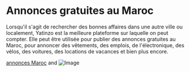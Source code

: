 # Annonces gratuites au Maroc

Lorsqu'il s'agit de rechercher des bonnes affaires dans une autre ville ou localement, Yatinzo est la meilleure plateforme sur laquelle on peut compter. Elle peut être utilisée pour publier des annonces gratuites au Maroc, pour annoncer des vêtements, des emplois, de l'électronique, des vélos, des voitures, des locations de vacances et bien plus encore.

[annonces Maroc](https://www.yatinzo.com) and ![Image](https://www.yatinzo.com/)




